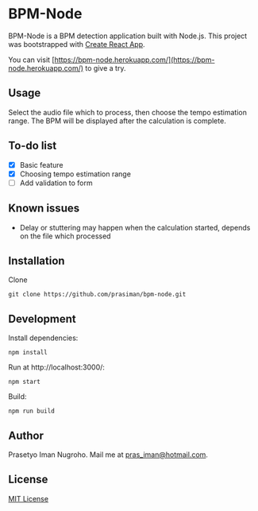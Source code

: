 # BPM-Node
BPM-Node is a BPM detection application built with Node.js. This project was bootstrapped with [Create React App](https://github.com/facebookincubator/create-react-app).

You can visit [https://bpm-node.herokuapp.com/](https://bpm-node.herokuapp.com/) to give a try.

## Usage
Select the audio file which to process, then choose the tempo estimation range. The BPM will be displayed after the calculation is complete.

## To-do list
- [x] Basic feature
- [x] Choosing tempo estimation range
- [ ] Add validation to form

## Known issues
- Delay or stuttering may happen when the calculation started, depends on the file which processed

## Installation
Clone
```shell
git clone https://github.com/prasiman/bpm-node.git
```

## Development
Install dependencies:
```shell
npm install
```

Run at http://localhost:3000/:
```shell
npm start
```

Build:
```shell
npm run build
```

## Author
Prasetyo Iman Nugroho. Mail me at [pras_iman@hotmail.com](mailto:pras_iman@hotmail.com).

## License
[MIT License](https://github.com/prasiman/bpm-node/blob/master/LICENSE)
